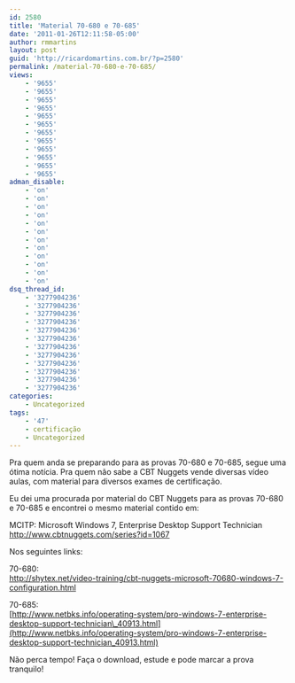 ```yaml
---
id: 2580
title: 'Material 70-680 e 70-685'
date: '2011-01-26T12:11:58-05:00'
author: rmmartins
layout: post
guid: 'http://ricardomartins.com.br/?p=2580'
permalink: /material-70-680-e-70-685/
views:
    - '9655'
    - '9655'
    - '9655'
    - '9655'
    - '9655'
    - '9655'
    - '9655'
    - '9655'
    - '9655'
    - '9655'
    - '9655'
    - '9655'
adman_disable:
    - 'on'
    - 'on'
    - 'on'
    - 'on'
    - 'on'
    - 'on'
    - 'on'
    - 'on'
    - 'on'
    - 'on'
    - 'on'
    - 'on'
dsq_thread_id:
    - '3277904236'
    - '3277904236'
    - '3277904236'
    - '3277904236'
    - '3277904236'
    - '3277904236'
    - '3277904236'
    - '3277904236'
    - '3277904236'
    - '3277904236'
    - '3277904236'
    - '3277904236'
categories:
    - Uncategorized
tags:
    - '47'
    - certificação
    - Uncategorized
---
```


Pra quem anda se preparando para as provas 70-680 e 70-685, segue uma ótima notícia. Pra quem não sabe a CBT Nuggets vende diversas vídeo aulas, com material para diversos exames de certificação.

Eu dei uma procurada por material do CBT Nuggets para as provas 70-680 e 70-685 e encontrei o mesmo material contido em:

MCITP: Microsoft Windows 7, Enterprise Desktop Support Technician  
<http://www.cbtnuggets.com/series?id=1067>

Nos seguintes links:

70-680:  
<http://shytex.net/video-training/cbt-nuggets-microsoft-70680-windows-7-configuration.html>

70-685:  
[http://www.netbks.info/operating-system/pro-windows-7-enterprise-desktop-support-technician\_40913.html](http://www.netbks.info/operating-system/pro-windows-7-enterprise-desktop-support-technician_40913.html)

Não perca tempo! Faça o download, estude e pode marcar a prova tranquilo!